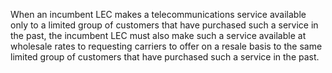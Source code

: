 When an incumbent LEC makes a telecommunications service available only to a limited group of customers that have purchased such a service in the past, the incumbent LEC must also make such a service available at wholesale rates to requesting carriers to offer on a resale basis to the same limited group of customers that have purchased such a service in the past.

